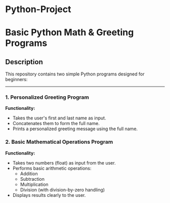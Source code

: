 # Python-Project
#  Basic Python Math & Greeting Programs

##  Description

This repository contains two simple Python programs designed for beginners:

---

### 1.  Personalized Greeting Program

**Functionality:**
- Takes the user's first and last name as input.
- Concatenates them to form the full name.
- Prints a personalized greeting message using the full name.

### 2.  Basic Mathematical Operations Program

**Functionality:**
- Takes two numbers (float) as input from the user.
- Performs basic arithmetic operations:
  - Addition
  - Subtraction
  - Multiplication
  - Division (with division-by-zero handling)
- Displays results clearly to the user.
